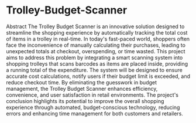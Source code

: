 # Trolley-Budget-Scanner
Abstract
The Trolley Budget Scanner is an innovative solution designed to streamline the shopping experience by
automatically tracking the total cost of items in a trolley in real-time. In today's fast-paced world, shoppers often
face the inconvenience of manually calculating their purchases, leading to unexpected totals at checkout,
overspending, or time wasted. This project aims to address this problem by integrating a smart scanning system into
shopping trolleys that scans barcodes as items are placed inside, providing a running total of the expenditure. The
system will be designed to ensure accurate cost calculations, notify users if their budget limit is exceeded, and
reduce checkout time. By eliminating the guesswork in budget management, the Trolley Budget Scanner enhances
efficiency, convenience, and user satisfaction in retail environments. The project's conclusion highlights its potential
to improve the overall shopping experience through automated, budget-conscious technology, reducing errors and
enhancing time management for both customers and retailers.
 
